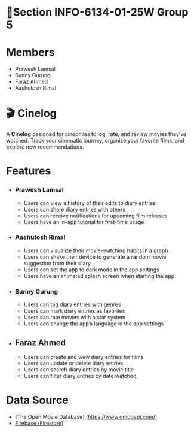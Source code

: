 # 📖Section INFO-6134-01-25W Group 5 
# Members
- Prawesh Lamsal
- Sunny Gurung
- Faraz Ahmed
- Aashutosh Rimal

# 🎬 Cinelog
A **Cinelog** designed for cinephiles to log, rate, and review movies they’ve watched. Track your cinematic journey, organize your favorite films, and explore new recommendations.

#  Features
- ### Prawesh Lamsal
  - Users can view a history of their edits to diary entries
  - Users can share diary entries with others
  - Users can receive notifications for upcoming film releases
  - Users have an in-app tutorial for first-time usage
  
- ### Aashutosh Rimal
  - Users can visualize their movie-watching habits in a graph
  - Users can shake their device to generate a random movie suggestion from their diary
  - Users can set the app to dark mode in the app settings
  - Users have an animated splash screen when starting the app
  
- ### Sunny Gurung
    - Users can tag diary entries with genres
    - Users can mark diary entries as favorites
    - Users can rate movies with a star system
    - Users can change the app’s language in the app settings

- ## Faraz Ahmed
    - Users can create and view diary entries for films 
    - Users can update or delete diary entries
    - Users can search diary entries by movie title
    - Users can filter diary entries by date watched
  

#  Data Source
- [The Open Movie Database] (https://www.omdbapi.com/)
- [Firebase (Firestore)](https://console.firebase.google.com/project/cinelog-78efc/firestore/databases/-default-/data)